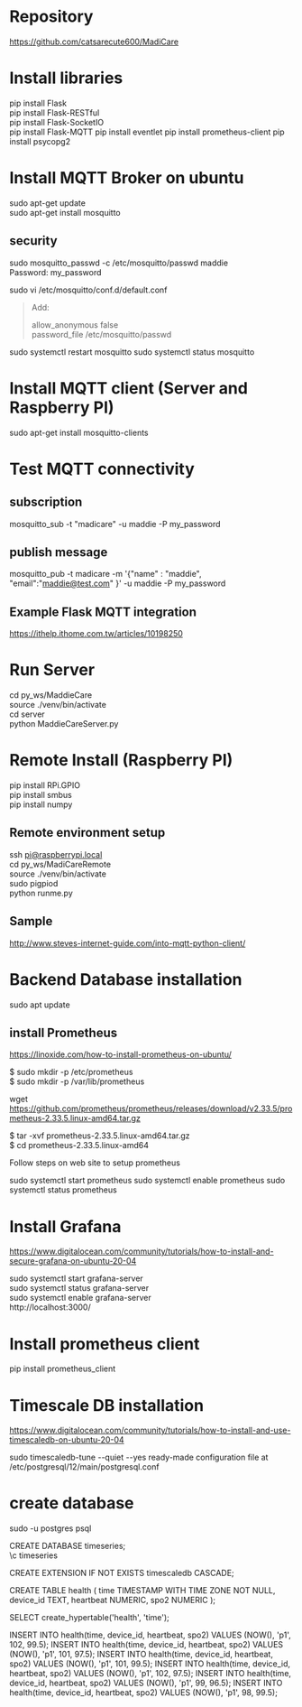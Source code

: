 # Repository
https://github.com/catsarecute600/MadiCare

# Install libraries
pip install Flask  
pip install Flask-RESTful  
pip install Flask-SocketIO  
pip install Flask-MQTT 
pip install eventlet
pip install prometheus-client
pip install psycopg2

# Install MQTT Broker on ubuntu
sudo apt-get update  
sudo apt-get install mosquitto 
  
## security
sudo mosquitto_passwd -c /etc/mosquitto/passwd maddie  
Password: my_password  

sudo vi /etc/mosquitto/conf.d/default.conf
> Add: 
> 
> allow_anonymous false  
> password_file /etc/mosquitto/passwd  

sudo systemctl restart mosquitto
sudo systemctl status mosquitto
  
# Install MQTT client (Server and Raspberry PI)
sudo apt-get install mosquitto-clients
  
# Test MQTT connectivity
## subscription
mosquitto_sub -t "madicare" -u maddie -P my_password
  
## publish message
mosquitto_pub -t madicare -m '{"name" : "maddie", "email":"maddie@test.com" }' -u maddie -P my_password
  
## Example Flask MQTT integration
https://ithelp.ithome.com.tw/articles/10198250

# Run Server
cd py_ws/MaddieCare  
source ./venv/bin/activate  
cd server  
python MaddieCareServer.py  
  
# Remote Install (Raspberry PI)
pip install RPi.GPIO  
pip install smbus  
pip install numpy  
  
## Remote environment setup
ssh pi@raspberrypi.local  
cd py_ws/MadiCareRemote  
source ./venv/bin/activate  
sudo pigpiod  
python runme.py  
  
## Sample
http://www.steves-internet-guide.com/into-mqtt-python-client/

# Backend Database installation
sudo apt update  

## install Prometheus
https://linoxide.com/how-to-install-prometheus-on-ubuntu/  

$ sudo mkdir -p /etc/prometheus  
$ sudo mkdir -p /var/lib/prometheus  

wget https://github.com/prometheus/prometheus/releases/download/v2.33.5/prometheus-2.33.5.linux-amd64.tar.gz  

$ tar -xvf prometheus-2.33.5.linux-amd64.tar.gz  
$ cd prometheus-2.33.5.linux-amd64  

Follow steps on web site to setup prometheus

sudo systemctl start prometheus
sudo systemctl enable prometheus
sudo systemctl status prometheus

# Install Grafana
https://www.digitalocean.com/community/tutorials/how-to-install-and-secure-grafana-on-ubuntu-20-04  

sudo systemctl start grafana-server  
sudo systemctl status grafana-server  
sudo systemctl enable grafana-server  
http://localhost:3000/

# Install prometheus client
pip install prometheus_client 

# Timescale DB installation
https://www.digitalocean.com/community/tutorials/how-to-install-and-use-timescaledb-on-ubuntu-20-04  

sudo timescaledb-tune --quiet --yes
ready-made configuration file at /etc/postgresql/12/main/postgresql.conf

# create database
sudo -u postgres psql  

CREATE DATABASE timeseries;  
\c timeseries  

CREATE EXTENSION IF NOT EXISTS timescaledb CASCADE;  

CREATE TABLE health (
  time        TIMESTAMP WITH TIME ZONE NOT NULL,
  device_id   TEXT,
  heartbeat   NUMERIC,
  spo2        NUMERIC
);

SELECT create_hypertable('health', 'time');

INSERT INTO health(time, device_id, heartbeat, spo2)
  VALUES (NOW(), 'p1', 102, 99.5);
INSERT INTO health(time, device_id, heartbeat, spo2)
  VALUES (NOW(), 'p1', 101, 97.5);
INSERT INTO health(time, device_id, heartbeat, spo2)
  VALUES (NOW(), 'p1', 101, 99.5);
INSERT INTO health(time, device_id, heartbeat, spo2)
  VALUES (NOW(), 'p1', 102, 97.5);
INSERT INTO health(time, device_id, heartbeat, spo2)
  VALUES (NOW(), 'p1', 99, 96.5);
INSERT INTO health(time, device_id, heartbeat, spo2)
  VALUES (NOW(), 'p1', 98, 99.5);

